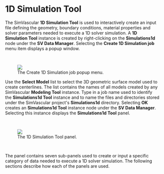 # 1D Simulation Tool #

The SimVascular **1D Simulation Tool** is used to interactively create an input file defining the geometry, boundary conditions,
material properties and solver parameters needed to execute a 1D solver simulation. A **1D Simulation Tool** instance is created by 
right-clicking on the **Simulations1d** node under the **SV Data Manager**. Selecting the **Create 1D Simulation job** menu item displays
a popup window.

<br>
<figure>
  <img class="svImg svImgSm" src="documentation/1d_simulation/imgs/create-job.png">
  <figcaption class="svCaption"> The Create 1D Simulation job popup menu. </figcaption>
</figure>

Use the **Select Model** list to select the 3D geometric surface model used to create centerlines. The list contains the names of 
all models created by any SimVascular **Modeling Tool** instance. Type in a job name used to identify the **Simulations1d Tool** instance 
and to name the files and directories stored under the SimVascular project's **Simulations1d** directory. Selecting **OK** creates 
an **Simulations1d Tool** instance node under the **SV Data Manager**. Selecting this instance displays the **Simulations1d Tool**
panel.

<br>
<figure>
  <img class="svImg svImgSm" src="documentation/1d_simulation/imgs/panel.png">
  <figcaption class="svCaption"> The 1D Simulation Tool panel. </figcaption>
</figure>
<br>

The panel contains seven sub-panels used to create or input a specific category of data needed to execute a 1D solver simulation.
The following sections describe how each of the panels are used.



